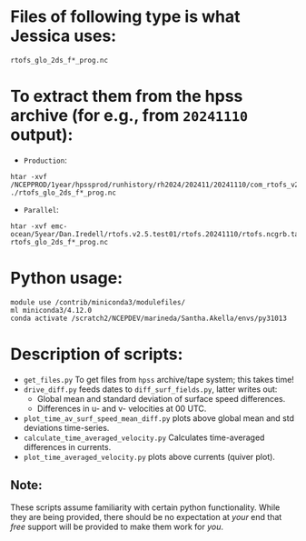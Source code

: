 # Files of following type is what Jessica uses:
`rtofs_glo_2ds_f*_prog.nc`

# To extract them from the hpss archive (for e.g., from `20241110` output):

- `Production`: 
```
htar -xvf /NCEPPROD/1year/hpssprod/runhistory/rh2024/202411/20241110/com_rtofs_v2.4_rtofs.20241110.nc.tar ./rtofs_glo_2ds_f*_prog.nc
```

- `Parallel`: 
```
htar -xvf emc-ocean/5year/Dan.Iredell/rtofs.v2.5.test01/rtofs.20241110/rtofs.ncgrb.tar rtofs_glo_2ds_f*_prog.nc
```

# Python usage:
```
module use /contrib/miniconda3/modulefiles/
ml miniconda3/4.12.0
conda activate /scratch2/NCEPDEV/marineda/Santha.Akella/envs/py31013
```

# Description of scripts:
- `get_files.py` To get files from `hpss` archive/tape system; this takes time!
- `drive_diff.py` feeds dates to `diff_surf_fields.py`, latter writes out:
   - Global mean and standard deviation of surface speed differences.
   - Differences in u- and v- velocities at 00 UTC.
- `plot_time_av_surf_speed_mean_diff.py` plots above global mean and std deviations time-series.
- `calculate_time_averaged_velocity.py` Calculates time-averaged differences in currents.
- `plot_time_averaged_velocity.py` plots above currents (quiver plot).

## Note:
These scripts assume familiarity with certain python functionality. 
While they are being provided, there should be no expectation at
_your_ end that _free_ support will be provided to make them work for _you_.


